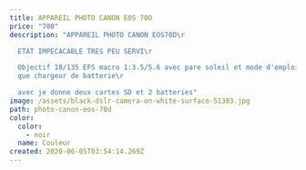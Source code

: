 ```yaml
---
title: APPAREIL PHOTO CANON EOS 70D
price: "700"
description: "APPAREIL PHOTO CANON EOS70D\r

  ETAT IMPECACABLE TRES PEU SERVI\r

  Objectif 18/135 EFS macro 1:3.5/5.6 avec pare soleil et mode d'emploi ainsi
  que chargeur de batterie\r

  avec je donne deux cartes SD et 2 batteries"
image: /assets/black-dslr-camera-on-white-surface-51383.jpg
path: photo-canon-eos-70d
color:
  color:
    - noir
  name: Couleur
created: 2020-06-05T03:54:14.269Z
---
```

